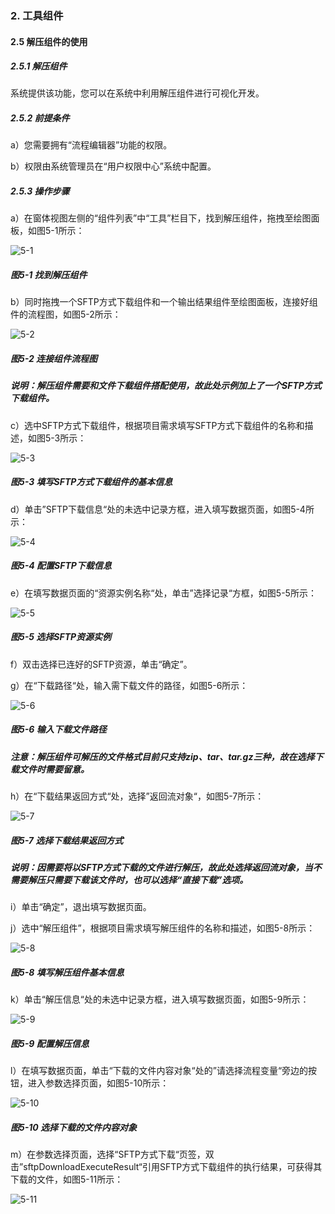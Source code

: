 ### 2. 工具组件

#### 2.5 解压组件的使用

##### 2.5.1 解压组件

系统提供该功能，您可以在系统中利用解压组件进行可视化开发。

##### 2.5.2 前提条件

a）您需要拥有“流程编辑器”功能的权限。

b）权限由系统管理员在“用户权限中心”系统中配置。

##### 2.5.3 操作步骤

a）在窗体视图左侧的“组件列表”中“工具”栏目下，找到解压组件，拖拽至绘图面板，如图5-1所示：

![5-1](https://www.feisuanyz.com/fsimage/zc-image/cz_22_1_3_01.png)

##### 图5-1 找到解压组件

b）同时拖拽一个SFTP方式下载组件和一个输出结果组件至绘图面板，连接好组件的流程图，如图5-2所示：

![5-2](https://www.feisuanyz.com/fsimage/zc-image/cz_22_1_3_02.png)

##### 图5-2 连接组件流程图

##### 说明：解压组件需要和文件下载组件搭配使用，故此处示例加上了一个SFTP方式下载组件。

c）选中SFTP方式下载组件，根据项目需求填写SFTP方式下载组件的名称和描述，如图5-3所示：

![5-3](https://www.feisuanyz.com/fsimage/zc-image/cz_22_1_3_03.png)

##### 图5-3 填写SFTP方式下载组件的基本信息

d）单击”SFTP下载信息“处的未选中记录方框，进入填写数据页面，如图5-4所示：

![5-4](https://www.feisuanyz.com/fsimage/zc-image/cz_22_1_3_04.png)

##### 图5-4 配置SFTP下载信息

e）在填写数据页面的“资源实例名称“处，单击”选择记录“方框，如图5-5所示：

![5-5](https://www.feisuanyz.com/fsimage/zc-image/cz_22_1_3_05.png)

##### 图5-5 选择SFTP资源实例

f）双击选择已连好的SFTP资源，单击“确定”。

g）在“下载路径“处，输入需下载文件的路径，如图5-6所示：

![5-6](https://www.feisuanyz.com/fsimage/zc-image/cz_22_1_3_06.png)

##### 图5-6 输入下载文件路径

##### 注意：解压组件可解压的文件格式目前只支持zip、tar、tar.gz三种，故在选择下载文件时需要留意。

h）在“下载结果返回方式“处，选择”返回流对象“，如图5-7所示：

![5-7](https://www.feisuanyz.com/fsimage/zc-image/cz_22_1_3_07.png)

##### 图5-7 选择下载结果返回方式

##### 说明：因需要将以SFTP方式下载的文件进行解压，故此处选择返回流对象，当不需要解压只需要下载该文件时，也可以选择“直接下载”选项。

i）单击“确定”，退出填写数据页面。

j）选中“解压组件”，根据项目需求填写解压组件的名称和描述，如图5-8所示：

![5-8](https://www.feisuanyz.com/fsimage/zc-image/cz_22_1_3_08.png)

##### 图5-8 填写解压组件基本信息

k）单击“解压信息“处的未选中记录方框，进入填写数据页面，如图5-9所示：

![5-9](https://www.feisuanyz.com/fsimage/zc-image/cz_22_1_3_09.png)

##### 图5-9 配置解压信息

l）在填写数据页面，单击“下载的文件内容对象“处的”请选择流程变量“旁边的按钮，进入参数选择页面，如图5-10所示：

![5-10](https://www.feisuanyz.com/fsimage/zc-image/cz_22_1_3_10.png)

##### 图5-10 选择下载的文件内容对象

m）在参数选择页面，选择“SFTP方式下载“页签，双击”sftpDownloadExecuteResult“引用SFTP方式下载组件的执行结果，可获得其下载的文件，如图5-11所示：

![5-11](https://www.feisuanyz.com/fsimage/zc-image/cz_22_1_3_11.png)
